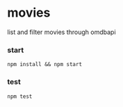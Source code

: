 # movies
list and filter movies through omdbapi


### start
```npm install && npm start```

### test
```npm test```